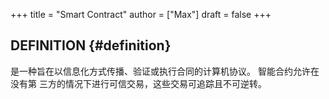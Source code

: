 +++
title = "Smart Contract"
author = ["Max"]
draft = false
+++

## DEFINITION {#definition}

是一种旨在以信息化方式传播、验证或执行合同的计算机协议。 智能合约允许在没有第
三方的情况下进行可信交易，这些交易可追踪且不可逆转。

